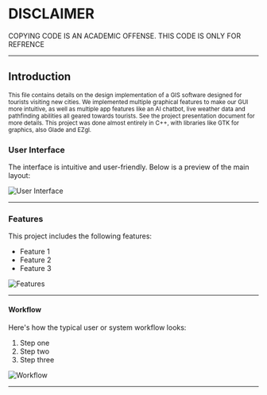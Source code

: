 # DISCLAIMER
COPYING CODE IS AN ACADEMIC OFFENSE. THIS CODE IS ONLY FOR REFRENCE

---

## Introduction
<small>This file contains details on the design implementation of a GIS software designed for tourists visiting new cities. We implemented multiple graphical features to make our GUI more intuitive, as well as multiple app features like an AI chatbot, live weather data and 
pathfinding abilities all geared towards tourists. See the project presentation document for more details. This project was done almost entirely in C++, with libraries like GTK for graphics, also Glade and EZgl.</small>

### User Interface
The interface is intuitive and user-friendly. Below is a preview of the main layout:

![User Interface](path/to/user-interface-image.png)

---

### Features
This project includes the following features:
- Feature 1
- Feature 2
- Feature 3

![Features](path/to/features-image.png)

---

#### Workflow
Here's how the typical user or system workflow looks:

1. Step one
2. Step two
3. Step three

![Workflow](path/to/workflow-image.png)

---
